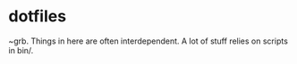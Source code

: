 # dotfiles
~grb. Things in here are often interdependent. A lot of stuff relies on scripts in bin/.
